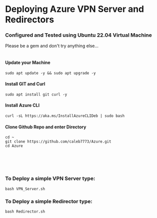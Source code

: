 # Deploying Azure VPN Server and Redirectors

### Configured and Tested using Ubuntu 22.04 Virtual Machine
Please be a gem and don't try anything else...
<br><br>
#### Update your Machine
```
sudo apt update -y && sudo apt upgrade -y
```
#### Install GIT and Curl
```
sudo apt install git curl -y
```
#### Install Azure CLI
```
curl -sL https://aka.ms/InstallAzureCLIDeb | sudo bash
```
#### Clone Github Repo and enter Directory
```
cd ~
git clone https://github.com/caleb7773/Azure.git
cd Azure
```
<br><br><br>
### To Deploy a simple VPN Server type:
```
bash VPN_Server.sh
```

### To Deploy a simple Redirector type:
```
bash Redirector.sh
```
